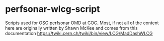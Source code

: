 perfsonar-wlcg-script
=====================

Scripts used for OSG perfsonar OMD at GOC. Most, if not all of the content here are originally written by Shawn McKee and comes from this documentation https://twiki.cern.ch/twiki/bin/view/LCG/MadDashWLCG

